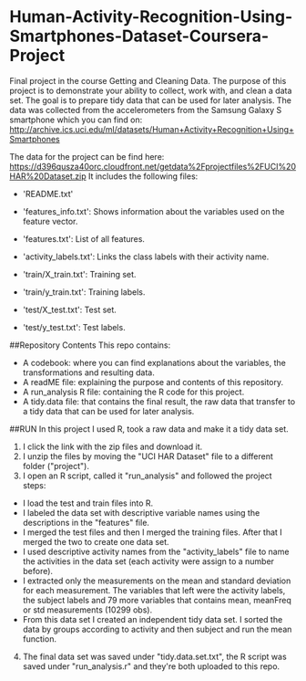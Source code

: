 # Human-Activity-Recognition-Using-Smartphones-Dataset-Coursera-Project
Final project in the course Getting and Cleaning Data. 
The purpose of this project is to demonstrate your ability to collect, work with, and clean a data set. The goal is to prepare tidy data that can be used for later analysis.
The data was collected from the accelerometers from the Samsung Galaxy S smartphone which you can find on: http://archive.ics.uci.edu/ml/datasets/Human+Activity+Recognition+Using+Smartphones

The data for the project can be find here:
https://d396qusza40orc.cloudfront.net/getdata%2Fprojectfiles%2FUCI%20HAR%20Dataset.zip
It includes the following files:
- 'README.txt'

- 'features_info.txt': Shows information about the variables used on the feature vector.

- 'features.txt': List of all features.

- 'activity_labels.txt': Links the class labels with their activity name.

- 'train/X_train.txt': Training set.

- 'train/y_train.txt': Training labels.

- 'test/X_test.txt': Test set.

- 'test/y_test.txt': Test labels.

##Repository Contents
This repo contains:
-	A codebook: where you can find explanations about the variables, the transformations and resulting data. 
-	A readME file: explaining the purpose and contents of this repository.
-	A run_analysis R file: containing the R code for this project.
-	A tidy.data file: that contains the final result, the raw data that transfer to a tidy data that can be used for later analysis.

##RUN
In this project I used R, took a raw data and make it a tidy data set.
1.	I click the link with the zip files and download it.
2.	I unzip the files by moving the "UCI HAR Dataset" file to a different folder ("project").
3.	I open an R script, called it "run_analysis"  and followed the project steps:
-	I load the test and train files into R.
-	I labeled the data set with descriptive variable names using the descriptions in the "features" file.
-	I merged the test files and then I merged the training files. After that I merged the two to create one data set.
-	I used descriptive activity names from the "activity_labels" file to name the activities in the data set (each activity were assign to a number before).
-	I extracted only the measurements on the mean and standard deviation for each measurement. The variables that left were the activity labels, the subject labels and 79 more variables that contains mean, meanFreq or std measurements (10299 obs).
-	From this data set I created an independent tidy data set. I sorted the data by groups according to activity and then subject and run the mean function.
4.	The final data set was saved under "tidy.data.set.txt", the R script was saved under "run_analysis.r" and they're both uploaded to this repo.

 





